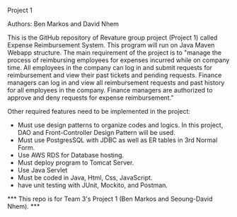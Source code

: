 Project 1

Authors: Ben Markos and David Nhem

This is the GitHub repository of Revature group project (Project 1) called Expense Reimbursement System. This program will run on Java Maven Webapp structure. The main requirement of the project is to "manage the process of reimbursing employees for expenses incurred while on company time. All employees in the company can log in and submit requests for reimbursement and view their past tickets and pending requests. Finance managers can log in and view all reimbursement requests and past history for all employees in the company. Finance managers are authorized to approve and deny requests for expense reimbursement."

Other required features need to be implemented in the project:

* Must use design patterns to organize codes and logics. In this project, DAO and Front-Controller Design Pattern will be used.
* Must use PostgresSQL with JDBC as well as ER tables in 3rd Normal Form. 
* Use AWS RDS for Database hosting. 
* Must deploy program to Tomcat Server. 
* Use Java Servlet 
* Must be coded in Java, Html, Css, JavaScript. 
* have unit testing with JUnit, Mockito, and Postman.

*** This repo is for Team 3's Project 1 (Ben Markos and Seoung-David Nhem). ***
